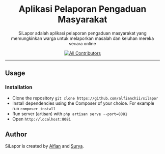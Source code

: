 <h1 align="center">Aplikasi Pelaporan Pengaduan Masyarakat</h1>

<p align="center">SiLapor adalah aplikasi pelaporan pengaduan masyarakat yang memungkinkan warga untuk melaporkan masalah dan keluhan mereka secara online</p>

<div align="center">

[![All Contributors](https://img.shields.io/github/contributors/alfianchii/silapor)](https://github.com/alfianchii/silapor/graphs/contributors)

</div>

---

## Usage

### Installation

-   Clone the repository `git clone https://github.com/alfianchii/silapor`
-   Install dependencies using the Composer of your choice. For example run `composer install`
-   Run server (artisan) with `php artisan serve --port=8081`
-   Open `http://localhost:8081`

## Author

SiLapor is created by <a href="https://instagram.com/alfianchii">Alfian</a> and <a href="https://instagram.com/nata_ardhana">Surya</a>.
